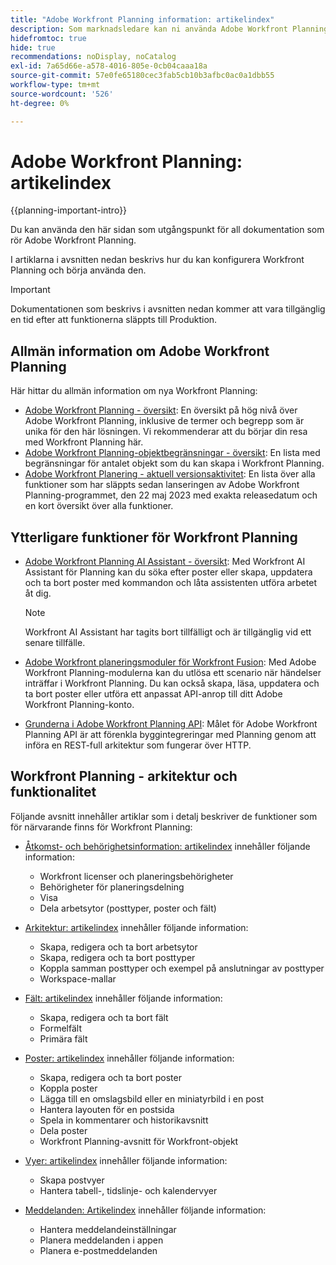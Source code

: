 ```yaml
---
title: "Adobe Workfront Planning information: artikelindex"
description: Som marknadsledare kan ni använda Adobe Workfront Planning för att organisera arbetet under hela marknadsföringscykeln för alla era team. I artiklarna i det här avsnittet beskrivs hur du kan konfigurera planeringsfunktionerna och hur du kan börja använda dem som en del av kampanjhanteringsåtgärderna.
hidefromtoc: true
hide: true
recommendations: noDisplay, noCatalog
exl-id: 7a65d66e-a578-4016-805e-0cb04caaa18a
source-git-commit: 57e0fe65180cec3fab5cb10b3afbc0ac0a1dbb55
workflow-type: tm+mt
source-wordcount: '526'
ht-degree: 0%

---
```


# Adobe Workfront Planning: artikelindex

<!--
title: "Adobe Workfront Planning information: article index" 
description: As a marketing operations leader, you can use Adobe Workfront Planning to organize work across the marketing lifecycle for all your teams. The articles in this section describe how you can configure the planning capabilities and how you can start using them as part of your campaign management operations. 
hidefromtoc: yes
author: Alina
feature: Work Management
role: User, Admin
hide: yes
-->

<!--update the metadata with real information when making this avilable in TOC and in the left nav-->

<!-- update the title to "Article index" when we get out of early access and we inhide this article-->

<!--remove the video at open early access or before-->

{{planning-important-intro}}

Du kan använda den här sidan som utgångspunkt för all dokumentation som rör Adobe Workfront Planning.

I artiklarna i avsnitten nedan beskrivs hur du kan konfigurera Workfront Planning och börja använda den.

>[!IMPORTANT]
>
>Dokumentationen som beskrivs i avsnitten nedan kommer att vara tillgänglig en tid efter att funktionerna släppts till Produktion.

## Allmän information om Adobe Workfront Planning

Här hittar du allmän information om nya Workfront Planning:

<!--update the video when we have something better, especially after early access - remove it-->

<!--* [View a video demonstration of Adobe Workfront Planning](https://video.tv.adobe.com/v/3424253/){target=_blank}-->

* [Adobe Workfront Planning - översikt](/help/quicksilver/planning/general/planning-overview.md): En översikt på hög nivå över Adobe Workfront Planning, inklusive de termer och begrepp som är unika för den här lösningen. Vi rekommenderar att du börjar din resa med Workfront Planning här.
* [Adobe Workfront Planning-objektbegränsningar - översikt](/help/quicksilver/planning/general/limitations-overview.md): En lista med begränsningar för antalet objekt som du kan skapa i Workfront Planning.
* [Adobe Workfront Planering - aktuell versionsaktivitet](/help/quicksilver/planning/general/release-activity.md): En lista över alla funktioner som har släppts sedan lanseringen av Adobe Workfront Planning-programmet, den 22 maj 2023 med exakta releasedatum och en kort översikt över alla funktioner.

## Ytterligare funktioner för Workfront Planning

* [Adobe Workfront Planning AI Assistant - översikt](/help/quicksilver/planning/general/planning-ai-assistant-overview.md): Med Workfront AI Assistant för Planning kan du söka efter poster eller skapa, uppdatera och ta bort poster med kommandon och låta assistenten utföra arbetet åt dig.

  >[!NOTE]
  >
  >    Workfront AI Assistant har tagits bort tillfälligt och är tillgänglig vid ett senare tillfälle.

* [Adobe Workfront planeringsmoduler för Workfront Fusion](/help/quicksilver/workfront-fusion/apps-and-their-modules/workfront-planning-modules.md): Med Adobe Workfront Planning-modulerna kan du utlösa ett scenario när händelser inträffar i Workfront Planning. Du kan också skapa, läsa, uppdatera och ta bort poster eller utföra ett anpassat API-anrop till ditt Adobe Workfront Planning-konto.

* [Grunderna i Adobe Workfront Planning API](/help/quicksilver/planning/general/planning-api-basics.md): Målet för Adobe Workfront Planning API är att förenkla byggintegreringar med Planning genom att införa en REST-full arkitektur som fungerar över HTTP.

<!--* Workfront Planning reporting capabilities: You can now view Workfront Planning information in a report using the Workfront Canvas Dashboard. For information, see [Get started with Canvas Dashboards](/help/quicksilver/reports-and-dashboards/canvas-dashboards/manage-canvas-dashboards/get-started-canvas-dashboards.md).-->

## Workfront Planning - arkitektur och funktionalitet

Följande avsnitt innehåller artiklar som i detalj beskriver de funktioner som för närvarande finns för Workfront Planning:

* [Åtkomst- och behörighetsinformation: artikelindex](/help/quicksilver/planning/access/access-information.md) innehåller följande information:

   * Workfront licenser och planeringsbehörigheter
   * Behörigheter för planeringsdelning
   * Visa
   * Dela arbetsytor (posttyper, poster och fält)

* [Arkitektur: artikelindex](/help/quicksilver/planning/architecture/architecture-information.md) innehåller följande information:

   * Skapa, redigera och ta bort arbetsytor
   * Skapa, redigera och ta bort posttyper
   * Koppla samman posttyper och exempel på anslutningar av posttyper
   * Workspace-mallar

* [Fält: artikelindex](/help/quicksilver/planning/fields/fields-information.md) innehåller följande information:

   * Skapa, redigera och ta bort fält
   * Formelfält
   * Primära fält

* [Poster: artikelindex](/help/quicksilver/planning/records/records-information.md) innehåller följande information:

   * Skapa, redigera och ta bort poster
   * Koppla poster
   * Lägga till en omslagsbild eller en miniatyrbild i en post
   * Hantera layouten för en postsida
   * Spela in kommentarer och historikavsnitt
   * Dela poster
   * Workfront Planning-avsnitt för Workfront-objekt

* [Vyer: artikelindex](/help/quicksilver/planning/views/views-information.md) innehåller följande information:

   * Skapa postvyer
   * Hantera tabell-, tidslinje- och kalendervyer

* [Meddelanden: Artikelindex](/help/quicksilver/planning/notifications/notifications-information.md) innehåller följande information:

   * Hantera meddelandeinställningar
   * Planera meddelanden i appen
   * Planera e-postmeddelanden

